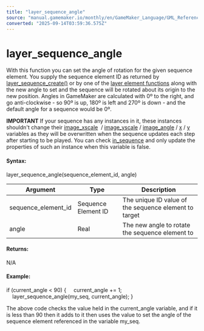 ```yaml
---
title: "layer_sequence_angle"
source: "manual.gamemaker.io/monthly/en/GameMaker_Language/GML_Reference/Asset_Management/Rooms/Sequence_Layers/layer_sequence_angle.htm"
converted: "2025-09-14T03:59:36.575Z"
---
```


# layer\_sequence\_angle

With this function you can set the angle of rotation for the given sequence element. You supply the sequence element ID as returned by [layer\_sequence\_create()](layer_sequence_create.md) or by one of the [layer element functions](../General_Layer_Functions/General_Layer_Functions.md) along with the new angle to set and the sequence will be rotated about its origin to the new position. Angles in GameMaker are calculated with 0º to the right, and go anti-clockwise - so 90º is up, 180º is left and 270º is down - and the default angle for a sequence would be 0º.

**IMPORTANT** If your sequence has any instances in it, these instances shouldn't change their [image\_xscale](../../Sprites/Sprite_Instance_Variables/image_xscale.md)  / [image\_yscale](../../Sprites/Sprite_Instance_Variables/image_yscale.md) / [image\_angle](../../Sprites/Sprite_Instance_Variables/image_angle.md) / [x](../../Instances/Instance_Variables/x.md) / [y](../../Instances/Instance_Variables/y.md) variables as they will be overwritten when the sequence updates each step after starting to be played. You can check [in\_sequence](../../Sequences/in_sequence.md) and only update the properties of such an instance when this variable is false.

#### Syntax:

layer\_sequence\_angle(sequence\_element\_id, angle)

| Argument | Type | Description |
| --- | --- | --- |
| sequence_element_id | Sequence Element ID | The unique ID value of the sequence element to target |
| angle | Real | The new angle to rotate the sequence element to |

#### Returns:

N/A

#### Example:

if (current\_angle < 90)
{
    current\_angle += 1;
    layer\_sequence\_angle(my\_seq, current\_angle);
}

The above code checks the value held in the current\_angle variable, and if it is less than 90 then it adds to it then uses the value to set the angle of the sequence element referenced in the variable my\_seq.
